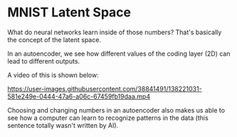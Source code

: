 # MNIST Latent Space 

What do neural networks learn inside of those numbers? That's basically the concept of the latent space. 

In an autoencoder, we see how different values of the coding layer (2D) can lead to different outputs. 

A video of this is shown below: 

https://user-images.githubusercontent.com/38841491/138221031-581e249e-0444-47a6-a06c-67459fb19daa.mp4

Choosing and changing numbers in an autoencoder also makes us able to see how a computer  can learn to recognize patterns in the data (this sentence
totally wasn't written by AI). 
